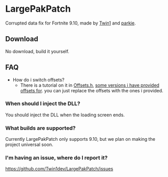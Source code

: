 # LargePakPatch
Corrupted data fix for Fortnite 9.10, made by [Twin1](https://github.com/Twin1dev) and [parkie](https://github.com/mlodyskiny).

## Download
No download, build it yourself.

## FAQ
- How do i switch offsets?
  - There is a tutorial on it in [Offsets.h](https://github.com/Twin1dev/LargePakPatch/blob/main/LargePakPatch/Offsets.h#L21C1-L25), [some versions i have provided offsets for](https://github.com/Twin1dev/LargePakPatch/blob/main/LargePakPatch/Offsets.h#L5-L17C3). you can just replace the offsets with the ones i provided.

### When should I inject the DLL?
You should inject the DLL when the loading screen ends.


### What builds are supported?
Currently LargePakPatch only supports 9.10, but we plan on making the project universal soon.

### I'm having an issue, where do I report it?
https://github.com/Twin1dev/LargePakPatch/issues

